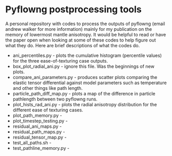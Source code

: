 # Pyflowng postprocessing tools

A personal repository with codes to process the outputs of pyflowng (email andrew walker for more information) mainly for my publication on the memory of lowermost mantle anisotropy. 
It would be helpful to read or have the paper open when looking at some of these codes to help figure out what they do. Here are brief descriptions of what the codes do. 

* ani_percentiles.py - plots the cumulative histogram (percentile values) for the three ease-of-texturing case outputs. 
* box_plot_radial_ani.py - ignore this file. Was the beginnings of new plots. 
* compare_ani_parameters.py - produces scatter plots comparing the elastic tensor differential against model parameters such as temperature and other things like path length.
* particle_path_diff_map.py - plots a map of the difference in particle pathlength between two pyflowng runs. 
* plot_hists_rad_ani.py - plots the radial anisotropy distribution for the different ease of texturing cases. 
* plot_path_memory.py - 
* plot_timestep_testing.py - 
* residual_ani_maps.py - 
* residual_path_maps.py - 
* residual_tensor_map.py - 
* test_all_paths.sh - 
* test_pathline_memory.py - 
